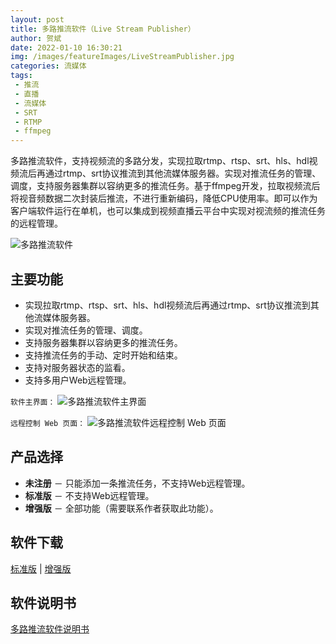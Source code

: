 ```yaml
---
layout: post
title: 多路推流软件（Live Stream Publisher）
author: 贺斌
date: 2022-01-10 16:30:21
img: /images/featureImages/LiveStreamPublisher.jpg
categories: 流媒体
tags: 
 - 推流
 - 直播
 - 流媒体
 - SRT 
 - RTMP
 - ffmpeg
---
```


多路推流软件，支持视频流的多路分发，实现拉取rtmp、rtsp、srt、hls、hdl视频流后再通过rtmp、srt协议推流到其他流媒体服务器。实现对推流任务的管理、调度，支持服务器集群以容纳更多的推流任务。基于ffmpeg开发，拉取视频流后将视音频数据二次封装后推流，不进行重新编码，降低CPU使用率。即可以作为客户端软件运行在单机，也可以集成到视频直播云平台中实现对视流频的推流任务的远程管理。

<img src="/images/LiveStreamPublisher.png" alt="多路推流软件" />

## 主要功能

- 实现拉取rtmp、rtsp、srt、hls、hdl视频流后再通过rtmp、srt协议推流到其他流媒体服务器。 
- 实现对推流任务的管理、调度。 
- 支持服务器集群以容纳更多的推流任务。 
- 支持推流任务的手动、定时开始和结束。 
- 支持对服务器状态的监看。 
- 支持多用户Web远程管理。

`软件主界面：`
<img src="/images/LiveStreamPublisher-Server.png" alt="多路推流软件主界面" />

`远程控制 Web 页面：`
<img src="/images/LiveStreamPublisher-Remote.png" alt="多路推流软件远程控制 Web 页面" />


## 产品选择

- **未注册** － 只能添加一条推流任务，不支持Web远程管理。
- **标准版** － 不支持Web远程管理。
- **增强版** － 全部功能（需要联系作者获取此功能）。

## 软件下载

<a href="javascript:alert('请联系作者！');">标准版</a> \| <a href="javascript:alert('请联系作者！');">增强版</a> 

## 软件说明书

[多路推流软件说明书](/流媒体/live-stream-publisher-help)

